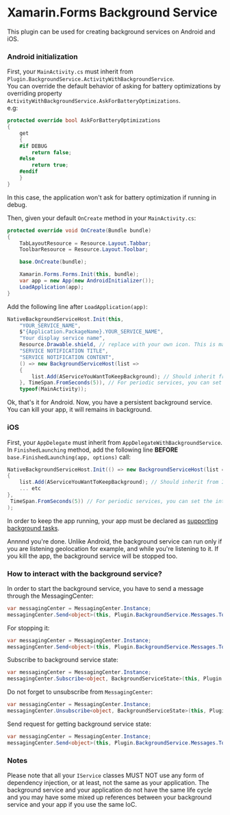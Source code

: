 ﻿# Xamarin.Forms Background Service

This plugin can be used for creating background services on Android and iOS.

### Android initialization

First, your `MainActivity.cs` must inherit from `Plugin.BackgroundService.ActivityWithBackgroundService`.  
You can override the default behavior of asking for battery optimizations by overriding property `ActivityWithBackgroundService.AskForBatteryOptimizations`.  
e.g:
```csharp
protected override bool AskForBatteryOptimizations
{
    get
    {
    #if DEBUG
        return false;
    #else
        return true;
    #endif
    }
}
```
In this case, the application won't ask for battery optimization if running in debug.

Then, given your default `OnCreate` method in your `MainActivity.cs`:
```csharp
protected override void OnCreate(Bundle bundle)
{
    TabLayoutResource = Resource.Layout.Tabbar;
    ToolbarResource = Resource.Layout.Toolbar;

    base.OnCreate(bundle);

    Xamarin.Forms.Forms.Init(this, bundle);
    var app = new App(new AndroidInitializer());
    LoadApplication(app);
}
```

Add the following line after `LoadApplication(app)`:
```csharp
NativeBackgroundServiceHost.Init(this,
    "YOUR_SERVICE_NAME",
    $"{Application.PackageName}.YOUR_SERVICE_NAME", 
    "Your display service name",
    Resource.Drawable.shield, // replace with your own icon. This is mandatory, otherwise the notification is not displayed correctly
    "SERVICE NOTIFICATION TITLE",
    "SERVICE NOTIFICATION CONTENT", 
    () => new BackgroundServiceHost(list => 
    {
        list.Add(AServiceYouWantToKeepBackground); // Should inherit from IService or IPeriodicService
    }, TimeSpan.FromSeconds(5)), // For periodic services, you can set the interval between calls
    typeof(MainActivity));
```

Ok, that's it for Android. Now, you have a persistent background service. You can kill your app, it will remains in background.

### iOS

First, your `AppDelegate` must inherit from `AppDelegateWithBackgroundService`.  
In `FinishedLaunching` method, add the following line __BEFORE__ `base.FinishedLaunching(app, options)` call:

```csharp
NativeBackgroundServiceHost.Init(() => new BackgroundServiceHost(list => 
{ 
    list.Add(AServiceYouWantToKeepBackground); // Should inherit from IService or IPeriodicService
    ... etc
},
 TimeSpan.FromSeconds(5)) // For periodic services, you can set the interval between calls
);

```

In order to keep the app running, your app must be declared as [supporting background tasks](https://developer.apple.com/library/archive/documentation/iPhone/Conceptual/iPhoneOSProgrammingGuide/BackgroundExecution/BackgroundExecution.html).

Annnnd you're done. Unlike Android, the background service can run only if you are listening geolocation for example, and while you're listening to it. If you kill the app, the background service will be stopped too.

### How to interact with the background service?

In order to start the background service, you have to send a message through the MessagingCenter:
```csharp
var messagingCenter = MessagingCenter.Instance;
messagingCenter.Send<object>(this, Plugin.BackgroundService.Messages.ToBackgroundMessages.StartBackgroundService);
```

For stopping it:
```csharp
var messagingCenter = MessagingCenter.Instance;
messagingCenter.Send<object>(this, Plugin.BackgroundService.Messages.ToBackgroundMessages.StopBackgroundService);
```

Subscribe to background service state:
```csharp
var messagingCenter = MessagingCenter.Instance;
messagingCenter.Subscribe<object, BackgroundServiceState>(this, Plugin.BackgroundService.Messages.FromBackgroundMessages.BackgroundServiceState, OnBackgroundServiceState);
```
Do not forget to unsubscribe from `MessagingCenter`:
```csharp
var messagingCenter = MessagingCenter.Instance;
messagingCenter.Unsubscribe<object, BackgroundServiceState>(this, Plugin.BackgroundService.Messages.FromBackgroundMessages.BackgroundServiceState);
```

Send request for getting background service state:
```csharp
var messagingCenter = MessagingCenter.Instance;
messagingCenter.Send<object>(this, Plugin.BackgroundService.Messages.ToBackgroundMessages.GetBackgroundServiceState);
```

### Notes

Please note that all your `IService` classes MUST NOT use any form of dependency injection, or at least, not the same as your application. The background service and your application do not have the same life cycle and you may have some mixed up references between your background service and your app if you use the same IoC.